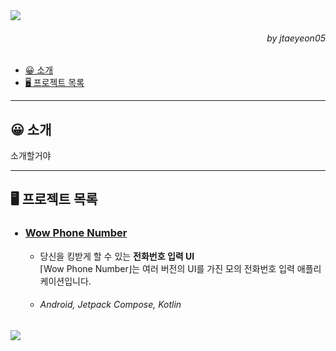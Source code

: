 <img src="https://capsule-render.vercel.app/api?type=waving&height=280&fontSize=70&fontAlignY=40&descAlignY=60&color=gradient&customColorList=14&section=header&text=MiniProjects&desc=작은%20개발%20프로젝트%20모음"/>
<div align=right>
    <h6>
        by jtaeyeon05
    </h6>
</div>

- [😀 소개](https://github.com/error0918/MiniProjects/tree/main/#-----소개)
- [🖥️ 프로젝트 목록](https://github.com/error0918/MiniProjects/tree//#----프로젝트%20목록)

---

<h2>
    😀 소개
</h2>

소개할거야

---

<h2>
    🖥️ 프로젝트 목록
</h2>

<ul dir="auto">
    <h3>
        <li>
            <a href="https://github.com/error0918/MiniProjects/tree/main/WowPhoneNumber">
                Wow Phone Number
            </a>
        </li>
    </h3>
    <ul dir="auto">
        <li>
            당신을 킹받게 할 수 있는 <strong>전화번호 입력 UI</strong> <br/>
            ⌈Wow Phone Number⌋는 여러 버전의 UI를 가진 모의 전화번호 입력 애플리케이션입니다. 
        </li>
        <h6>
            <li>
                Android, Jetpack Compose, Kotlin
            </li>
        </h6>
    </ul>
</ul>

<img src="https://capsule-render.vercel.app/api?type=waving&height=200&color=gradient&customColorList=14&section=footer&desc=Copyright%202023.%20jtaeyeon05%20all%20rights%20reserved"/>
